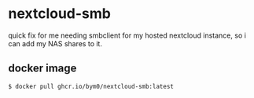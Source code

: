 # nextcloud-smb

quick fix for me needing smbclient for my hosted nextcloud instance, so i can add my NAS shares to it.

## docker image
```bash
$ docker pull ghcr.io/bym0/nextcloud-smb:latest
```
